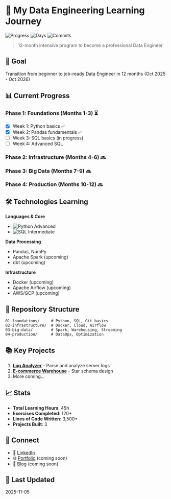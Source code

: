 # 🚀 My Data Engineering Learning Journey

![Progress](https://img.shields.io/badge/Progress-10%25-yellow)
![Days](https://img.shields.io/badge/Days%20Learning-30-blue)
![Commits](https://img.shields.io/badge/Commits-150-green)

> 12-month intensive program to become a professional Data Engineer

## 🎯 Goal
Transition from beginner to job-ready Data Engineer in 12 months (Oct 2025 - Oct 2026)

## 📊 Current Progress

### Phase 1: Foundations (Months 1-3) ⏳
- [x] Week 1: Python basics ✅
- [x] Week 2: Pandas fundamentals ✅
- [ ] Week 3: SQL basics (in progress)
- [ ] Week 4: Advanced SQL

### Phase 2: Infrastructure (Months 4-6) 🔜
### Phase 3: Big Data (Months 7-9) 🔜
### Phase 4: Production (Months 10-12) 🔜

## 🛠️ Technologies Learning

**Languages & Core**
- ![Python](https://img.shields.io/badge/-Python-3776AB?logo=python&logoColor=white) Advanced
- ![SQL](https://img.shields.io/badge/-SQL-4479A1?logo=postgresql&logoColor=white) Intermediate

**Data Processing**
- Pandas, NumPy
- Apache Spark (upcoming)
- dbt (upcoming)

**Infrastructure**
- Docker (upcoming)
- Apache Airflow (upcoming)
- AWS/GCP (upcoming)

## 📁 Repository Structure
```
01-foundations/     # Python, SQL, Git basics
02-infrastructure/  # Docker, Cloud, Airflow
03-big-data/        # Spark, Warehousing, Streaming
04-production/      # DataOps, Optimization
```

## 📚 Key Projects

1. **[Log Analyzer](./01-foundations/python/projects/log-analyzer/)** - Parse and analyze server logs
2. **[E-commerce Warehouse](./01-foundations/sql/projects/ecommerce-warehouse/)** - Star schema design
3. More coming...

## 📈 Stats

- **Total Learning Hours**: 45h
- **Exercises Completed**: 120+
- **Lines of Code Written**: 3,500+
- **Projects Built**: 3

## 🔗 Connect

- 💼 [LinkedIn](#)
- 🌐 [Portfolio](#) (coming soon)
- 📝 [Blog](#) (coming soon)

## 📅 Last Updated
2025-11-05
